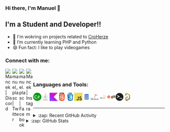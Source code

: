 ### Hi there, I'm Manuel 👋

## I'm a Student and Developer!!

- 🚧 I'm wokring on projects related to [CroHerze][chsite]
- 📙 I’m currently learning PHP and Python
- 😄 Fun fact: I like to play videogames

### Connect with me:

[<img align="left" alt="Mancek | Discord" width="22px" src="https://cdn.jsdelivr.net/npm/simple-icons@v3/icons/discord.svg" />][discord]
[<img align="left" alt="manuel_plasc | Twitter" width="22px" src="https://cdn.jsdelivr.net/npm/simple-icons@v3/icons/twitter.svg" />][twitter]
[<img align="left" alt="manuel.plasc | Facebook" width="22px" src="https://cdn.jsdelivr.net/npm/simple-icons@v3/icons/facebook.svg" />][facebook]
[<img align="left" alt="Mancek | Instagram" width="22px" src="https://cdn.jsdelivr.net/npm/simple-icons@v3/icons/instagram.svg" />][instagram]
<br />

### Languages and Tools:

<img align="left" alt="C#" width="26px" src="https://raw.githubusercontent.com/GitHub/explore/main/topics/csharp/csharp.png" />
<img align="left" alt="Java" width="26px" src="https://raw.githubusercontent.com/GitHub/explore/main/topics/java/java.png" />
<img align="left" alt="Kotlin" width="26px" src="https://raw.githubusercontent.com/GitHub/explore/main/topics/kotlin/kotlin.png" />
<img align="left" alt="HTML5" width="26px" src="https://raw.githubusercontent.com/GitHub/explore/main/topics/html/html.png" />
<img align="left" alt="CSS3" width="26px" src="https://raw.githubusercontent.com/GitHub/explore/main/topics/css/css.png" />
<img align="left" alt="JavaScript" width="26px" src="https://raw.githubusercontent.com/GitHub/explore/main/topics/javascript/javascript.png" />
<img align="left" alt="SQL" width="26px" src="https://raw.githubusercontent.com/GitHub/explore/main/topics/sql/sql.png" />
<img align="left" alt="SQLServer" width="26px" src="https://raw.githubusercontent.com/GitHub/explore/main/topics/sql-server/sql-server.png" />
<img align="left" alt="MySQL" width="26px" src="https://raw.githubusercontent.com/GitHub/explore/main/topics/mysql/mysql.png" />
<img align="left" alt="Git" width="26px" src="https://raw.githubusercontent.com/GitHub/explore/main/topics/git/git.png" />
<img align="left" alt="Terminal" width="26px" src="https://raw.githubusercontent.com/GitHub/explore/main/topics/terminal/terminal.png" />
<img align="left" alt="AltiumDesigner" width="26px" src="https://raw.githubusercontent.com/GitHub/explore/main/topics/altium-designer/altium-designer.png" />

<br />
<br />

---

<details>
  <summary>:zap: Recent GitHub Activity</summary>
  
<!--START_SECTION:activity-->
1. 🎉 Merged PR [#2](https://github.com/Mancek/Java-Application/pull/2) in [Mancek/Java-Application](https://github.com/Mancek/Java-Application)
2. 💪 Opened PR [#2](https://github.com/Mancek/Java-Application/pull/2) in [Mancek/Java-Application](https://github.com/Mancek/Java-Application)
<!--END_SECTION:activity-->

</details>

<details>
  <summary>:zap: GitHub Stats</summary>

  <img align="left" alt="Mancek's GitHub Stats" src="https://github-readme-stats.vercel.app/api?username=Mancek&show_icons=true&hide_border=true&count_private=true" />

</details>

[chsite]: https://croherze.com
[discord]: https://discordapp.com/users/246989734881132545
[twitter]: https://twitter.com/manuel_plasc
[facebook]: https://www.facebook.com/manuel.plasc
[instagram]: https://www.instagram.com/manuelplasc
